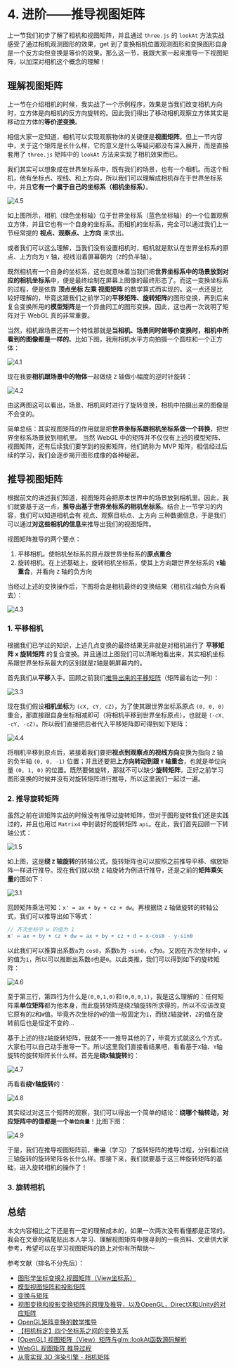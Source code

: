 # 4. 进阶——推导视图矩阵

上一节我们初步了解了相机和视图矩阵，并且通过 `three.js` 的 `lookAt` 方法实战感受了通过相机观测图形的效果，get 到了变换相机位置观测图形和变换图形自身是一个反方向但变换是等价的效果。那么这一节，我跟大家一起来推导一下视图矩阵，以加深对相机这个概念的理解！


## 理解视图矩阵

上一节在介绍相机的时候，我实战了一个示例程序，效果是当我们改变相机方向时，立方体是向相机的反方向旋转的。因此我们得出了移动相机观察立方体其实是移动立方体的**等价逆变换**。

相信大家一定知道，相机可以实现观察物体的关键便是**视图矩阵**。但上一节内容中，关于这个矩阵是长什么样，它的意义是什么等疑问都没有深入展开，而是直接套用了 `three.js` 矩阵中的 `lookAt` 方法来实现了相机效果而已。

我们其实可以想象成在世界坐标系中，既有我们的场景，也有一个相机。而这个相机，他有坐标点、视线、和上方向，所以我们可以理解成相机存在于世界坐标系中，并且**它有一个属于自己的坐标系（相机坐标系）**。

![4.5](../../public/images/fifth/4.5.png)

如上图所示，相机（绿色坐标轴）位于世界坐标系（蓝色坐标轴）的一个位置观察立方体，并且它也有一个自身的坐标系。而相机的坐标系，完全可以通过我们上一节经常提的 **视点、观察点、上方向** 来求出。

或者我们可以这么理解，当我们没有设置相机时，相机就是默认在世界坐标系的原点、上方向为 `Y` 轴，视线沿着屏幕朝内（`Z`的负半轴）。

既然相机有一个自身的坐标系，这也就意味着当我们把**世界坐标系中的场景放到对应的相机坐标系**中，便是最终绘制在屏幕上图像的最终形态了。而这一变换坐标系的过程，便是依靠 **顶点坐标 左乘 视图矩阵** 的数学算式而实现的。这一点还是比较好理解的，毕竟这跟我们之前学习的**平移矩阵、旋转矩阵**的图形变换，再到后来复合变换所用的**模型矩阵**是一个异曲同工的图形变换。因此，这也再一次说明了矩阵对于 WebGL 真的非常重要。

当然，相机跟场景还有一个特性那就是**当相机、场景同时做等价变换时，相机中所看到的图像都是一样的**。比如下图，我用相机水平方向拍摄一个圆柱和一个正方体：

![4.1](../../public/images/fifth/4.1.png)

现在我要**相机跟场景中的物体**一起做绕 `Z` 轴做小幅度的逆时针旋转：

![4.2](../../public/images/fifth/4.2.png)

由这两图这可以看出，场景、相机同时进行了旋转变换，相机中拍摄出来的图像是不会变的。

简单总结：其实视图矩阵的作用就是把**世界坐标系跟相机坐标系做一个转换**，把世界坐标系场景放到相机里。 当然 WebGL 中的矩阵并不仅仅有上述的模型矩阵、视图矩阵，还有后续我们要学到的投影矩阵，他们统称为 MVP 矩阵，相信经过后续的学习，我们会逐步揭开图形成像的各种秘密。

## 推导视图矩阵

根据前文的讲述我们知道，视图矩阵会把原本世界中的场景放到相机里。因此，我们就要基于这一点，**推导出基于世界坐标系的相机坐标系**。结合上一节学习的内容，我们可以知道相机会有 视点、观察目标点、上方向 三种数据信息，于是我们可以通过**对这些相机的信息**来推导出我们的视图矩阵。

视图矩阵推导的两个要点：
1. 平移相机。使相机坐标系的原点跟世界坐标系的**原点重合**
2. 旋转相机。在上述基础上，旋转相机坐标系，使其上方向跟世界坐标系的 **`Y`轴重合**，并看向 `Z` 轴的负方向

当经过上述的变换操作后，下图将会是相机最终的变换结果（相机往`Z`轴负方向看去）：

![4.3](../../public/images/fifth/4.3.png)

### 1. 平移相机

根据我们已学过的知识，上述几点变换的最终结果无非就是对相机进行了 **平移矩阵 x 旋转矩阵** 的复合变换。并且通过上图我们可以清晰地看出来，其实相机坐标系跟世界坐标系最大的区别就是`Z`轴是朝屏幕内的。

首先我们从**平移**入手。回顾之前我们[推导出来的平移矩阵](/content/四、WebGL二维动画/3.%20用矩阵实战图形变换.html)（矩阵最右边一列）：

![3.3](../../public/images/fourth/3.3.png)

现在我们假设**相机坐标**为 `(cX, cY, cZ)`，为了使其跟世界坐标系原点 `(0, 0, 0)` 重合，那直接跟自身坐标相减即可（将相机平移到世界坐标原点），也就是 `(-cX, -cY, -cZ)`。所以我们直接把后者代入平移矩阵即可得到如下矩阵：

![4.4](../../public/images/fifth/4.4.png)

将相机平移到原点后，紧接着我们要把**视点到观察点的视线方向**变换为指向 `Z` 轴的负半轴 `(0, 0, -1)` 位置；并且还要把**上方向转动到跟 `Y` 轴重合**，也就是单位向量 `(0, 1, 0)` 的位置。既然要做旋转，那就不可以缺少**旋转矩阵**，正好之前学习图形变换的时候并没有对旋转矩阵进行推导，所以这里我们一起过一遍。

### 2. 推导旋转矩阵

虽然之前在讲矩阵实战的时候没有推导过旋转矩阵，但对于图形旋转我们还是实践过的，并且也用过 `Matrix4` 中封装好的旋转矩阵 `api`。在此，我们首先回顾一下转轴公式：

![1.5](../../public/images/fourth/1.5.png)

如上图，这是**绕 `Z` 轴旋转**的转轴公式。旋转矩阵也可以按照之前推导平移、缩放矩阵一样进行推导。现在我们就以绕 `Z` 轴旋转为例进行推导，还是之前的**矩阵乘矢量**的图如下：

![3.1](../../public/images/fourth/3.1.png)

回顾矩阵乘法可知：`x' = ax + by + cz + dw`。再根据绕 `Z` 轴做旋转的转轴公式，我们可以推导出如下等式：

```js
// 齐次坐标中 w 的值为 1
x' = ax + by + cz + dw = ax + by + cz + d = x·cosθ - y·sinθ
```

以此我们可以推算出系数`a`为 `cosθ`，系数`b`为 `-sinθ`，`c`为`0`。又因在齐次坐标中，`w`的值为`1`，所以可以推断出系数`d`也是`0`。以此类推，我们可以得到如下的旋转矩阵：

![4.6](../../public/images/fifth/4.6.png)

至于第三行，第四行为什么是`(0,0,1,0)`和`(0,0,0,1)`，我是这么理解的：任何矩阵乘**单位矩阵**都为他本身，而此旋转矩阵是绕`Z`轴旋转所求得的，所以不应该改变它原有的`Z`和`W`值。毕竟齐次坐标的`W`的值一般固定为`1`，而绕`Z`轴旋转，`Z`的值在旋转前后也是恒定不变的...

基于上述的绕`Z`轴旋转矩阵，我就不一一推导其他的了，毕竟方式就这么个方式，大家也可以自己动手推导一下。所以这里我们直接看结果吧，看看基于`X`轴、`Y`轴旋转的旋转矩阵长什么样。首先是**绕`X`轴旋转**的：

![4.7](../../public/images/fifth/4.7.png)

再看看**绕`Y`轴旋转**的：

![4.8](../../public/images/fifth/4.8.png)

其实经过对这三个矩阵的观察，我们可以得出一个简单的结论：**绕哪个轴转动，对应矩阵中的值都是一个`单位向量`**！比图下图：

![4.9](../../public/images/fifth/4.9.png)

于是，我们在推导视图矩阵前，~~重温~~（学习）了旋转矩阵的推导过程，分别看过绕三轴旋转的旋转矩阵各长什么样。那接下来，我们就要基于这三种旋转矩阵的基础，进入旋转相机的操作了！

### 3. 旋转相机


## 总结

本文内容相比之下还是有一定的理解成本的，如果一次两次没有看懂都是正常的。我会在文章的结尾贴出本人学习、理解视图矩阵中搜寻到的一些资料、文章供大家参考，希望可以在学习视图矩阵的路上对你有所帮助～

参考文献（排名不分先后）：
- [图形学坐标变换2.视图矩阵（View坐标系）](https://zhuanlan.zhihu.com/p/138157800)
- [模型视图矩阵和投影矩阵](https://zhuanlan.zhihu.com/p/386204250)
- [变换与矩阵](https://zhuanlan.zhihu.com/p/362551995)
- [视图变换和投影变换矩阵的原理及推导，以及OpenGL，DirectX和Unity的对应矩阵](https://zhuanlan.zhihu.com/p/362713511)
- [OpenGL矩阵变换的数学推导](https://cloud.tencent.com/developer/article/1389550)
- [【相机标定】四个坐标系之间的变换关系](https://cloud.tencent.com/developer/article/1820935)
- [[OpenGL] 视图矩阵（View）矩阵与glm::lookAt函数源码解析](https://blog.csdn.net/weixin_44179561/article/details/124149297)
- [WebGL 视图矩阵 推导过程](https://juejin.cn/post/7093131978207133732)
- [从零实现 3D 渲染引擎 - 相机矩阵](https://juejin.cn/post/7168652194449735693)
